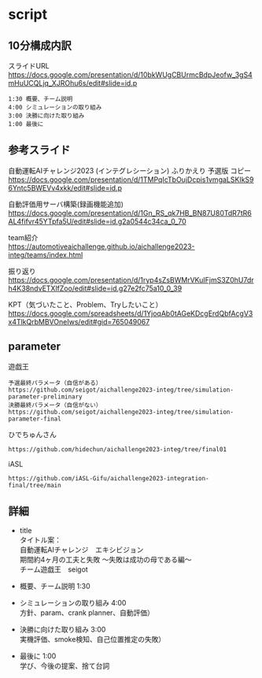 # script

## 10分構成内訳

スライドURL  
https://docs.google.com/presentation/d/10bkWUgCBUrmcBdpJeofw_3gS4mHuUCQLjq_XJROhu6s/edit#slide=id.p  

```
1:30 概要、チーム説明
4:00 シミュレーションの取り組み
3:00 決勝に向けた取り組み
1:00 最後に
````

## 参考スライド

自動運転AIチャレンジ2023 (インテグレシーション) ふりかえり 予選版 コピー  
https://docs.google.com/presentation/d/1TMPqIcTbOujDcpis1vmgaLSKIkS96Yntc5BWEVv4xkk/edit#slide=id.p

自動評価用サーバ構築(録画機能追加)  
https://docs.google.com/presentation/d/1Gn_RS_qk7HB_BN87U80TdR7tR6AL4fifvr45YTpfa5U/edit#slide=id.g2a0544c34ca_0_70  

team紹介  
https://automotiveaichallenge.github.io/aichallenge2023-integ/teams/index.html  

振り返り  
https://docs.google.com/presentation/d/1ryp4sZsBWMrVKuIFjmS3Z0hU7drh4K38ndvETXlfZoo/edit#slide=id.g27e2fc75a10_0_39  

KPT（気づいたこと、Problem、Tryしたいこと）  
https://docs.google.com/spreadsheets/d/1YjoqAb0tAGeKDcgErdQbfAcgV3x4TlkQrbMBVOneIws/edit#gid=765049067  

## parameter

遊戯王  

```
予選最終パラメータ（自信がある）
https://github.com/seigot/aichallenge2023-integ/tree/simulation-parameter-preliminary
決勝最終パラメータ（自信がない）
https://github.com/seigot/aichallenge2023-integ/tree/simulation-parameter-final
```

ひでちゅんさん  

```
https://github.com/hidechun/aichallenge2023-integ/tree/final01  
```

iASL

```
https://github.com/iASL-Gifu/aichallenge2023-integration-final/tree/main
```

## 詳細

- title  
タイトル案：  
自動運転AIチャレンジ　エキシビジョン  
期間約4ヶ月の工夫と失敗 〜失敗は成功の母である編〜  
チーム遊戯王　seigot  

- 概要、チーム説明  1:30  

- シミュレーションの取り組み 4:00  
方針、param、crank planner、自動評価）  

- 決勝に向けた取り組み 3:00  
実機評価、smoke検知、自己位置推定の失敗）  

- 最後に 1:00  
学び、今後の提案、捨て台詞  


